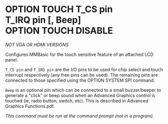 # OPTION TOUCH T_CS pin <br> T_IRQ pin [, Beep] <br> OPTION TOUCH DISABLE

*NOT VGA OR HDMI VERSIONS*

Configures MMBasic for the touch sensitive feature of an attached LCD
panel.

`T_CS pin` and `T_IRQ pin` are the I/O pins to be used for chip select and
touch interrupt respectively (any free pins can be used). The remaining
pins are connected to those specified using the OPTION SYSTEM SPI
command.

`Beep` is an optional pin which can be connected to a small
buzzer/beeper to generate a "click" or beep sound when an Advanced
Graphics control is touched (ie, radio button, switch, etc). This is
described in Advanced Graphics Functions.pdf.

*This command must be run at the command prompt (not in a program).*

